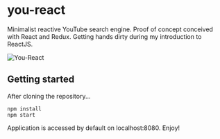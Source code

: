 # you-react
Minimalist reactive YouTube search engine. Proof of concept conceived with React and Redux. Getting hands dirty during my introduction to ReactJS.

![You-React](http://imgur.com/KhyvUBH)

## Getting started

After cloning the repository...

```
npm install
npm start
```

Application is accessed by default on localhost:8080. Enjoy!

